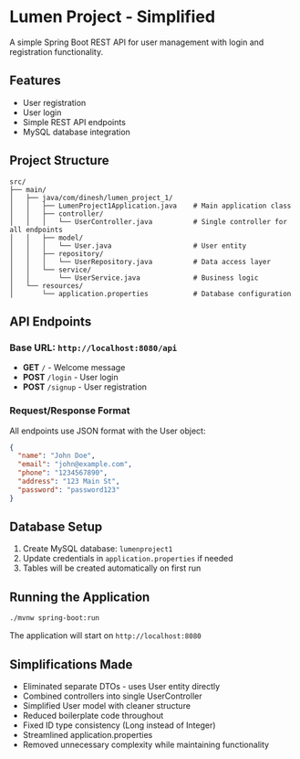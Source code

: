 # Lumen Project - Simplified

A simple Spring Boot REST API for user management with login and registration functionality.

## Features

- User registration
- User login
- Simple REST API endpoints
- MySQL database integration

## Project Structure

```
src/
├── main/
│   ├── java/com/dinesh/lumen_project_1/
│   │   ├── LumenProject1Application.java    # Main application class
│   │   ├── controller/
│   │   │   └── UserController.java          # Single controller for all endpoints
│   │   ├── model/
│   │   │   └── User.java                    # User entity
│   │   ├── repository/
│   │   │   └── UserRepository.java          # Data access layer
│   │   └── service/
│   │       └── UserService.java             # Business logic
│   └── resources/
│       └── application.properties           # Database configuration
```

## API Endpoints

### Base URL: `http://localhost:8080/api`

- **GET** `/` - Welcome message
- **POST** `/login` - User login
- **POST** `/signup` - User registration

### Request/Response Format

All endpoints use JSON format with the User object:

```json
{
  "name": "John Doe",
  "email": "john@example.com",
  "phone": "1234567890",
  "address": "123 Main St",
  "password": "password123"
}
```

## Database Setup

1. Create MySQL database: `lumenproject1`
2. Update credentials in `application.properties` if needed
3. Tables will be created automatically on first run

## Running the Application

```bash
./mvnw spring-boot:run
```

The application will start on `http://localhost:8080`

## Simplifications Made

- Eliminated separate DTOs - uses User entity directly
- Combined controllers into single UserController
- Simplified User model with cleaner structure
- Reduced boilerplate code throughout
- Fixed ID type consistency (Long instead of Integer)
- Streamlined application.properties
- Removed unnecessary complexity while maintaining functionality
